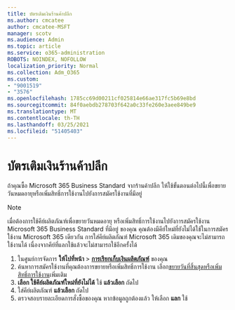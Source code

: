 ```yaml
---
title: บัตรเติมเงินร้านค้าปลีก
ms.author: cmcatee
author: cmcatee-MSFT
manager: scotv
ms.audience: Admin
ms.topic: article
ms.service: o365-administration
ROBOTS: NOINDEX, NOFOLLOW
localization_priority: Normal
ms.collection: Adm_O365
ms.custom:
- "9001519"
- "3576"
ms.openlocfilehash: 1785cc69d00211cf025814e66ae317fc5b69e8bd
ms.sourcegitcommit: 84f0aebdb278703f642a0c33fe260e3aee849be9
ms.translationtype: MT
ms.contentlocale: th-TH
ms.lasthandoff: 03/25/2021
ms.locfileid: "51405403"
---
```

# <a name="retail-prepaid-card"></a>บัตรเติมเงินร้านค้าปลีก

ถ้าคุณซื้อ Microsoft 365 Business Standard จากร้านค้าปลีก ให้ใช้ขั้นตอนต่อไปนี้เพื่อขยายวันหมดอายุหรือเพิ่มสิทธิ์การใช้งานไปยังการสมัครใช้งานที่มีอยู่

> [!NOTE]
> เมื่อต้องการใช้คีย์ผลิตภัณฑ์เพื่อขยายวันหมดอายุ หรือเพิ่มสิทธิ์การใช้งานไปยังการสมัครใช้งาน Microsoft 365 Business Standard ที่มีอยู่ ของคุณ คุณต้องมีคีย์ใหม่ที่ยังไม่ได้ใช้ในการสมัครใช้งาน Microsoft 365 เดียวกัน การใส่คีย์ผลิตภัณฑ์ Microsoft 365 เดิมของคุณจะไม่สามารถใช้งานได้ เนื่องจากคีย์ที่แลกใช้แล้วจะไม่สามารถใช้อีกครั้งได้

1. ในศูนย์การจัดการ **ให้ไปที่หน้า**  >  **[การเรียกเก็บเงินผลิตภัณฑ์](https://go.microsoft.com/fwlink/p/?linkid=842054)** ของคุณ
2. ค้นหาการสมัครใช้งานที่คุณต้องการขยายหรือเพิ่มสิทธิ์การใช้งาน เลือก[ขยายวันที่สิ้นสุด](https://go.microsoft.com/fwlink/p/?linkid=842054)[หรือเพิ่มสิทธิ์การใช้งาน](https://go.microsoft.com/fwlink/p/?linkid=842054)เพิ่มเติม
3. **เลือก ใช้คีย์ผลิตภัณฑ์ใหม่ที่ยังไม่ได้** ใช้ **แล้วเลือก** ถัดไป
4. ใส่คีย์ผลิตภัณฑ์ **แล้วเลือก** ถัดไป
5. ตรวจสอบรายละเอียดการสั่งซื้อของคุณ หากข้อมูลถูกต้องแล้ว ให้เลือก **แลก** ใช้